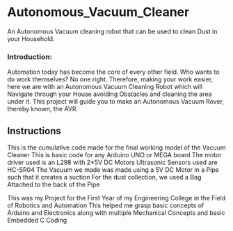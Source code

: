 # Autonomous_Vacuum_Cleaner
An Autonomous Vacuum cleaning robot that can be used to clean Dust in your Household.

### Introduction:
Automation today has become the core of every other field. Who wants to do work themselves? No one right. Therefore, making your work easier, here we are with an Autonomous Vacuum Cleaning Robot which will Navigate through your House avoiding Obstacles and cleaning the area under it. This project will guide you to make an Autonomous Vacuum Rover, thereby known, the AVR.

## Instructions

This is the cumulative code made for the final working model of the Vacuum Cleaner
This is basic code for any Arduino UNO or MEGA board
The motor driver used is an L298 with 2*5V DC Motors
Ultrasonic Sensors used are HC-SR04
The Vacuum we made was made using a 5V DC Motor in a Pipe such that it creates a suction
For the dust collection, we used a Bag Attached to the back of the Pipe

This was my Project for the First Year of my Engineering College in the Field of Robotics and Automation
This helped me grasp basic concepts of Arduino and Electronics along with multiple Mechanical Concepts and basic Embedded C Coding
